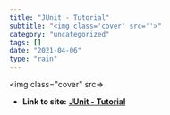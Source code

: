 ```yaml
---
title: "JUnit - Tutorial"
subtitle: "<img class='cover' src=''>"
category: "uncategorized"
tags: []
date: "2021-04-06"
type: "rain"
---
```

<img class="cover" src=>


* **Link to site:** **[JUnit - Tutorial](http://www.vogella.de/articles/JUnit/article.html)**